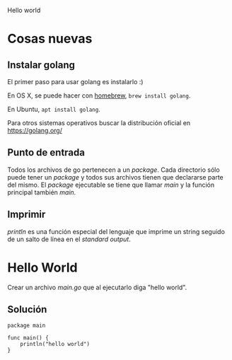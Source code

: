 Hello world

# Cosas nuevas

## Instalar golang

El primer paso para usar golang es instalarlo :)

En OS X, se puede hacer con [homebrew](https://brew.sh/), `brew install golang`.

En Ubuntu, `apt install golang`.

Para otros sistemas operativos buscar la distribución oficial en
https://golang.org/

## Punto de entrada

Todos los archivos de go pertenecen a un _package_. Cada directorio sólo
puede tener un _package_ y todos sus archivos tienen que declararse
parte del mismo.
El _package_ ejecutable se tiene que llamar _main_ y la función principal
también _main_.

## Imprimir

_println_ es una función especial del lenguaje que
imprime un string seguido de un salto de línea en el _standard output_.


# Hello World

Crear un archivo _main.go_ que al ejecutarlo diga "hello world".

## Solución

```golang
package main

func main() {
    println("hello world")
}
```
